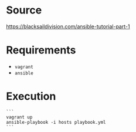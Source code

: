 # Source

https://blacksaildivision.com/ansible-tutorial-part-1

# Requirements

- `vagrant`
- `ansible`

# Execution

    ```
    vagrant up
    ansible-playbook -i hosts playbook.yml
    ```